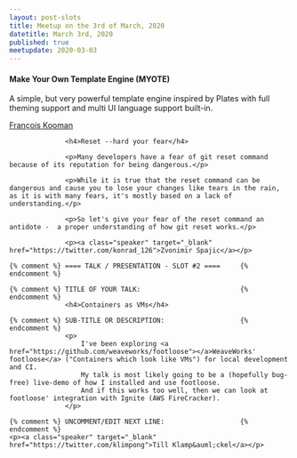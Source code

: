 ```yaml
---
layout: post-slots
title: Meetup on the 3rd of March, 2020
datetitle: March 3rd, 2020
published: true
meetupdate: 2020-03-03
---
```


<div class="slot span4"><div class="icon-awesome"><i class="icon-comment-alt"></i></div>

<h4>Make Your Own Template Engine (MYOTE)</h4>
<p>A simple, but very powerful template engine inspired by Plates with full
theming support and multi UI language support built-in.</p>
<p><a class="speaker" target="_blank" href="https://twitter.com/fkooman">François Kooman</a></p>

</div>

<div class="slot span4"><div class="icon-awesome"><i class="icon-comment-alt"></i></div>

                  <h4>Reset --hard your fear</h4>

                  <p>Many developers have a fear of git reset command because of its reputation for being dangerous.</p> 

                  <p>While it is true that the reset command can be dangerous and cause you to lose your changes like tears in the rain, as it is with many fears, it's mostly based on a lack of understanding.</p>

                  <p>So let's give your fear of the reset command an antidote -  a proper understanding of how git reset works.</p>

                  <p><a class="speaker" target="_blank" href="https://twitter.com/konrad_126">Zvonimir Spajic</a></p>

</div>

<div class="slot span4"><div class="icon-awesome"><i class="icon-comment-alt"></i></div>

    {% comment %} ==== TALK / PRESENTATION - SLOT #2 ====     {% endcomment %}

    {% comment %} TITLE OF YOUR TALK:                         {% endcomment %}
                  <h4>Containers as VMs</h4>

    {% comment %} SUB-TITLE OR DESCRIPTION:                   {% endcomment %}
                  <p>
                      I've been exploring <a href="https://github.com/weaveworks/footloose"></a>WeaveWorks' footloose</a> ("Containers which look like VMs") for local development and CI.
                      My talk is most likely going to be a (hopefully bug-free) live-demo of how I installed and use footloose.
                      And if this works too well, then we can look at footloose' integration with Ignite (AWS FireCracker).
                  </p>

    {% comment %} UNCOMMENT/EDIT NEXT LINE:                   {% endcomment %}
    <p><a class="speaker" target="_blank" href="https://twitter.com/klimpong">Till Klamp&auml;ckel</a></p>

</div>

